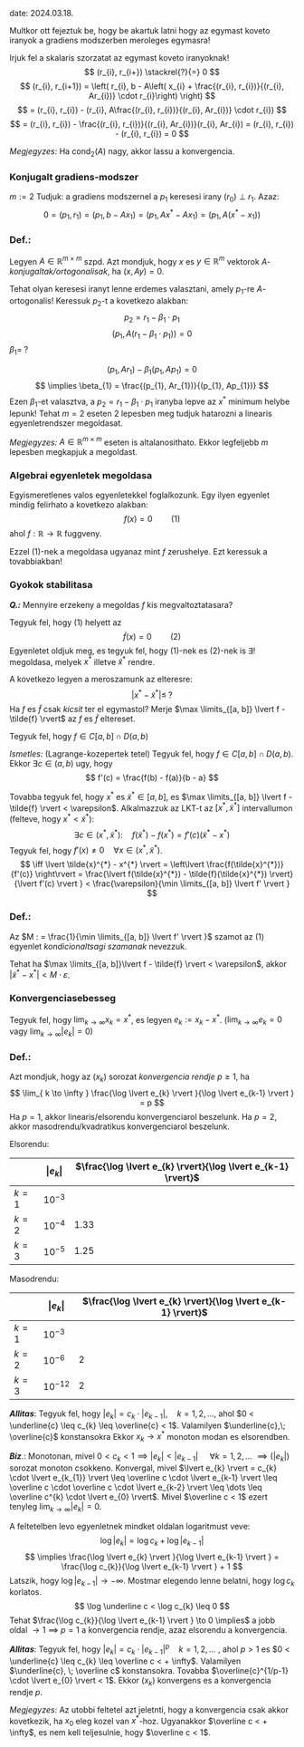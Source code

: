 date: 2024.03.18.

Multkor ott fejeztuk be, hogy be akartuk latni hogy az egymast koveto iranyok a gradiens modszerben meroleges egymasra!

Irjuk fel a skalaris szorzatat az egymast koveto iranyoknak!
$$
(r_{i}, r_{i+}) \stackrel{?}{=} 0
$$
$$
(r_{i}, r_{i+1}) = \left( r_{i}, b - A\left( x_{i} + \frac{(r_{i}, r_{i})}{(r_{i}, Ar_{i})} \cdot r_{i}\right) \right)
$$
$$
= (r_{i}, r_{i}) - (r_{i}, A\frac{(r_{i}, r_{i})}{(r_{i}, Ar_{i})} \cdot r_{i})
$$
$$
= (r_{i}, r_{i}) - \frac{(r_{i}, r_{i})}{(r_{i}, Ar_{i})}(r_{i}, Ar_{i}) = (r_{i}, r_{i}) - (r_{i}, r_{i}) = 0
$$

*Megjegyzes:* Ha $\operatorname{cond}_{2}(A)$ nagy, akkor lassu a konvergencia.

### Konjugalt gradiens-modszer

$m := 2$
Tudjuk: a gradiens modszernel a $p_{1}$ keresesi irany ($r_{0}$) $\perp$ $r_{1}$.
Azaz:
$$
0 = (p_{1}, r_{1}) = (p_{1}, b - Ax_{1}) = (p_{1}, Ax^{*} - Ax_{1}) = (p_{1}, A(x^{*} - x_{1}))
$$

### Def.:
Legyen $A \in \mathbb{R}^{m \times m}$ szpd. Azt mondjuk, hogy $x$ es $y \in \mathbb{R}^{m}$ vektorok *$A$-konjugaltak/ortogonalisak*, ha $(x, Ay) = 0$.

Tehat olyan keresesi iranyt lenne erdemes valasztani, amely $p_{1}$-re $A$-ortogonalis!
Keressuk $p_{2}$-t a kovetkezo alakban:
$$
p_{2} = r_{1} - \beta_{1} \cdot p_{1}
$$
$$
(p_{1}, A(r_{1}-\beta_{1}\cdot p_{1})) = 0
$$
$\beta_{1} = \; ?$

$$
(p_{1}, Ar_{1}) - \beta_{1} (p_{1}, Ap_{1}) = 0
$$
$$
\implies \beta_{1} = \frac{(p_{1}, Ar_{1})}{(p_{1}, Ap_{1})}
$$
Ezen $\beta_{1}$-et valasztva, a $p_{2} = r_{1} - \beta_{1} \cdot p_{1}$ iranyba lepve az $x^{*}$ minimum helybe lepunk!
Tehat $m=2$ eseten $2$ lepesben meg tudjuk hatarozni a linearis egyenletrendszer megoldasat.

*Megjegyzes:* $A \in \mathbb{R}^{m \times m}$ eseten is altalanosithato. Ekkor legfeljebb $m$ lepesben megkapjuk a megoldast.


### Algebrai egyenletek megoldasa

Egyismeretlenes valos egyenletekkel foglalkozunk.
Egy ilyen egyenlet mindig felirhato a kovetkezo alakban:
$$
f(x) = 0 \quad \quad \text{(1)}
$$
ahol $f: \mathbb{R} \to \mathbb{R}$ fuggveny.

Ezzel (1)-nek a megoldasa ugyanaz mint $f$ zerushelye. Ezt keressuk a tovabbiakban!

### Gyokok stabilitasa
***Q.:*** Mennyire erzekeny a megoldas $f$ kis megvaltoztatasara?

Tegyuk fel, hogy (1) helyett az 
$$\tilde{f}(x) = 0 \quad \quad (2)$$
Egyenletet oldjuk meg, es tegyuk fel, hogy (1)-nek es (2)-nek is $\exists!$ megoldasa, melyek $x^{*}$ illetve $\tilde{x}^{*}$ rendre.

A kovetkezo legyen a meroszamunk az elteresre:
$$
\lvert x^{*} - \tilde{x}^{*} \rvert  \leq \; ?
$$
Ha $f$ es $\tilde{f}$ csak *kicsit* ter el egymastol?
Merje $\max \limits_{[a, b]} \lvert f - \tilde{f} \rvert$ az $f$ es $\tilde{f}$ eltereset.

Tegyuk fel, hogy $f \in C[a, b] \cap D(a, b)$ 

*Ismetles:* (Lagrange-kozepertek tetel)
Tegyuk fel, hogy $f \in C[a, b] \cap D(a, b)$. Ekkor $\exists c \in (a, b)$ ugy, hogy
$$
f'(c) = \frac{f(b) - f(a)}{b - a}
$$

Tovabba tegyuk fel, hogy $x^{*}$ es $\tilde{x}^{*} \in [a, b]$, es $\max \limits_{[a, b]} \lvert f - \tilde{f} \rvert < \varepsilon$.
Alkalmazzuk az LKT-t az $[x^{*}, \tilde{x}^{*}]$ intervallumon (felteve, hogy $x^{*} < \tilde{x}^{*}$):
$$
\exists c \in (x^{*}, \tilde{x}^{*}): \quad f(\tilde{x}^{*}) - f(x^{*}) = f'(c)(\tilde{x}^{*} - x^{*})
$$
Tegyuk fel, hogy $f'(x) \neq 0 \quad \forall x \in (x^{*}, \tilde{x}^{*})$.
$$
\iff \lvert \tilde{x}^{*} - x^{*} \rvert = \left\lvert  \frac{f(\tilde{x}^{*})}{f'(c)}  \right\rvert  = \frac{\lvert f(\tilde{x}^{*}) - \tilde{f}(\tilde{x}^{*}) \rvert}{\lvert f'(c) \rvert } < \frac{\varepsilon}{\min \limits_{[a, b]} \lvert f' \rvert  }
$$
### Def.:
Az $M : = \frac{1}{\min \limits_{[a, b]} \lvert f' \rvert  }$ szamot az (1) egyenlet *kondicionaltsagi szamanak* nevezzuk.

Tehat ha $\max \limits_{[a, b]}\lvert f - \tilde{f} \rvert < \varepsilon$, akkor $\lvert  \tilde{x}^{*} - x^{*} \rvert < M \cdot \varepsilon$.

### Konvergenciasebesseg
Tegyuk fel, hogy $\lim_{ k \to \infty }x_{k} = x^{*}$, es legyen $e_{k} := x_{k} - x^{*}$. ($\lim_{ k \to \infty } e_{k} = 0$ vagy $\lim_{ k \to \infty }\lvert e_{k} \rvert = 0$)

### Def.:
Azt mondjuk, hogy az $(x_{k})$ sorozat *konvergencia rendje* $p \geq 1$, ha
$$
\lim_{ k \to \infty } \frac{\log \lvert e_{k} \rvert }{\log \lvert e_{k-1} \rvert } = p
$$
Ha $p = 1$, akkor linearis/elsorendu konvergenciarol beszelunk.
Ha $p = 2$, akkor masodrendu/kvadratikus konvergenciarol beszelunk.

Elsorendu:

|         | $\lvert e_{k} \rvert$ | $\frac{\log \lvert e_{k} \rvert}{\log \lvert e_{k-1} \rvert}$ |
| ------- | --------------------- | ------------------------------------------------------------- |
| $k=1$   | $10^{-3}$             |                                                               |
| $k = 2$ | $10^{-4}$             | $1.33$                                                        |
| $k = 3$ | $10^{-5}$             | $1.25$                                                        |

Masodrendu:

|         | $\lvert e_{k} \rvert$ | $\frac{\log \lvert e_{k} \rvert}{\log \lvert e_{k-1} \rvert}$ |
| ------- | --------------------- | ------------------------------------------------------------- |
| $k=1$   | $10^{-3}$             |                                                               |
| $k = 2$ | $10^{-6}$             | $2$                                                           |
| $k = 3$ | $10^{-12}$            | $2$                                                           |

***Allitas***: Tegyuk fel, hogy $\lvert e_{k} \rvert = c_{k} \cdot \lvert e_{k-1} \rvert, \quad k = 1, 2, \dots$, ahol $0 < \underline{c} \leq c_{k} \leq \overline{c} < 1$. Valamilyen $\underline{c},\; \overline{c}$ konstansokra
Ekkor $x_{k} \to x^{*}$ monoton modan es elsorendben.

***Biz***.:
Monotonan, mivel $0 < c_{k} < 1 \implies \lvert e_{k} \rvert < \lvert e_{k-1} \rvert$ $\quad \forall k = 1, 2, \dots$ $\implies (\lvert e_{k} \rvert)$ sorozat monoton csokkeno.
Konvergal, mivel $\lvert e_{k} \rvert = c_{k} \cdot \lvert e_{k_{1}} \rvert \leq \overline c \cdot \lvert e_{k-1} \rvert \leq \overline c \cdot \overline c \cdot \lvert e_{k-2} \rvert \leq \dots \leq \overline c^{k} \cdot \lvert e_{0} \rvert$.  Mivel $\overline c < 1$ ezert tenyleg $\lim_{ k \to \infty }\lvert e_{k} \rvert = 0$.

A feltetelben levo egyenletnek mindket oldalan logaritmust veve:
$$
\log \lvert e_{k} \rvert  = \log c_{k} + \log \lvert e_{k-1} \rvert 
$$
$$
\implies \frac{\log \lvert  e_{k} \rvert }{\log \lvert e_{k-1} \rvert } = \frac{\log c_{k}}{\log \lvert e_{k-1} \rvert } + 1
$$
Latszik, hogy $\log \lvert e_{k-1} \rvert \to - \infty$. Mostmar elegendo lenne belatni, hogy $\log c_{k}$ korlatos.
$$
\log \underline c < \log c_{k} \leq 0
$$
Tehat $\frac{\log c_{k}}{\log \lvert e_{k-1} \rvert } \to 0 \implies$ a jobb oldal $\to 1$ $\implies$ $p = 1$ a konvergencia rendje, azaz elsorendu a konvergencia.


***Allitas***: Tegyuk fel, hogy $\lvert e_{k} \rvert = c_{k} \cdot \lvert e_{k-1} \rvert^{p} \quad k = 1, 2, \dots$ , ahol $p > 1$ es $0 < \underline{c} \leq c_{k} \leq \overline c < + \infty$. Valamilyen $\underline{c}, \; \overline c$ konstansokra. Tovabba $\overline{c}^{1/p-1} \cdot \lvert e_{0} \rvert < 1$. Ekkor $(x_{k})$ konvergens es a konvergencia rendje $p$.

*Megjegyzes:* Az utobbi feltetel azt jeletnti, hogy a konvergencia csak akkor kovetkezik, ha $x_{0}$ eleg kozel van $x^{*}$-hoz. Ugyanakkor $\overline c < + \infty$, es nem kell teljesulnie, hogy $\overline c < 1$.


